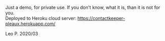 Just a demo, for private use. 
If you don't know, what it is, than it is not for you.  
Deployed to Heroku cloud server: https://contactkeeper-pleaux.herokuapp.com/

Leo P. 2020/03

